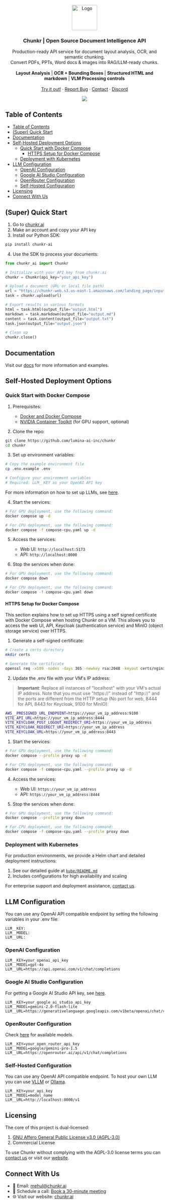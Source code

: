 <br />
<div align="center">
  <a href="https://github.com/lumina-ai-inc/chunkr">
    <img src="images/logo.svg" alt="Logo" width="80" height="80">
  </a>

<h3 align="center">Chunkr | Open Source Document Intelligence API</h3>

  <p align="center">
    Production-ready API service for document layout analysis, OCR, and semantic chunking.<br />Convert PDFs, PPTs, Word docs & images into RAG/LLM-ready chunks.
    <br /><br />
    <b>Layout Analysis</b> | <b>OCR + Bounding Boxes</b> | <b>Structured HTML and markdown</b> | <b>VLM Processing controls</b>
    <br />
    <br />
    <a href="https://www.chunkr.ai">Try it out!</a>
    ·
    <a href="https://github.com/lumina-ai-inc/chunkr/issues/new">Report Bug</a>
    ·
    <a href="#connect-with-us">Contact</a>
    ·
     <a href="https://discord.gg/XzKWFByKzW">Discord</a>
  </p>
</div>


<div align="center">
  <a href="https://www.chunkr.ai" width="1200" height="630">
    <img src="https://chunkr.ai/og-image.png" style="bor">
  </a>
</div>

## Table of Contents
- [Table of Contents](#table-of-contents)
- [(Super) Quick Start](#super-quick-start)
- [Documentation](#documentation)
- [Self-Hosted Deployment Options](#self-hosted-deployment-options)
  - [Quick Start with Docker Compose](#quick-start-with-docker-compose)
    - [HTTPS Setup for Docker Compose](#https-setup-for-docker-compose)
  - [Deployment with Kubernetes](#deployment-with-kubernetes)
- [LLM Configuration](#llm-configuration)
  - [OpenAI Configuration](#openai-configuration)
  - [Google AI Studio Configuration](#google-ai-studio-configuration)
  - [OpenRouter Configuration](#openrouter-configuration)
  - [Self-Hosted Configuration](#self-hosted-configuration)
- [Licensing](#licensing)
- [Connect With Us](#connect-with-us)

## (Super) Quick Start

1. Go to [chunkr.ai](https://www.chunkr.ai) 
2. Make an account and copy your API key
3. Install our Python SDK:
```bash
pip install chunkr-ai
```
4. Use the SDK to process your documents:
```python
from chunkr_ai import Chunkr

# Initialize with your API key from chunkr.ai
chunkr = Chunkr(api_key="your_api_key")

# Upload a document (URL or local file path)
url = "https://chunkr-web.s3.us-east-1.amazonaws.com/landing_page/input/science.pdf"
task = chunkr.upload(url)

# Export results in various formats
html = task.html(output_file="output.html")
markdown = task.markdown(output_file="output.md")
content = task.content(output_file="output.txt")
task.json(output_file="output.json")

# Clean up
chunkr.close()
```

## Documentation

Visit our [docs](https://docs.chunkr.ai) for more information and examples.

## Self-Hosted Deployment Options

### Quick Start with Docker Compose

1. Prerequisites:
   - [Docker and Docker Compose](https://docs.docker.com/get-docker/)
   - [NVIDIA Container Toolkit](https://docs.nvidia.com/datacenter/cloud-native/container-toolkit/install-guide.html) (for GPU support, optional)

2. Clone the repo:
```bash
git clone https://github.com/lumina-ai-inc/chunkr
cd chunkr
```

3. Set up environment variables:
```bash
# Copy the example environment file
cp .env.example .env

# Configure your environment variables
# Required: LLM__KEY as your OpenAI API key
```
For more information on how to set up LLMs, see [here](#llm-configuration).

4. Start the services:
```bash
# For GPU deployment, use the following command:
docker compose up -d

# For CPU deployment, use the following command:
docker compose -f compose-cpu.yaml up -d
```

5. Access the services:
   - Web UI: `http://localhost:5173`
   - API: `http://localhost:8000`

6. Stop the services when done:
```bash
# For GPU deployment, use the following command:
docker compose down

# For CPU deployment, use the following command:
docker compose -f compose-cpu.yaml down
```

#### HTTPS Setup for Docker Compose

This section explains how to set up HTTPS using a self signed certificate with Docker Compose when hosting Chunkr on a VM. This allows you to access the web UI, API, Keycloak (authentication service) and MinIO (object storage service) over HTTPS.

1. Generate a self-signed certificate:
```bash
# Create a certs directory
mkdir certs

# Generate the certificate
openssl req -x509 -nodes -days 365 -newkey rsa:2048 -keyout certs/nginx.key -out certs/nginx.crt -subj "/CN=localhost" -addext "subjectAltName=DNS:localhost,IP:127.0.0.1"
```

2. Update the .env file with your VM's IP address:
> **Important**: Replace all instances of "localhost" with your VM's actual IP address. Note that you must use "https://" instead of "http://" and the ports are different from the HTTP setup (No port for web, 8444 for API, 8443 for Keycloak, 9100 for MinIO):
```bash
AWS__PRESIGNED_URL_ENDPOINT=https://your_vm_ip_address:9100
VITE_API_URL=https://your_vm_ip_address:8444
VITE_KEYCLOAK_POST_LOGOUT_REDIRECT_URI=https://your_vm_ip_address
VITE_KEYCLOAK_REDIRECT_URI=https://your_vm_ip_address
VITE_KEYCLOAK_URL=https://your_vm_ip_address:8443
```

1. Start the services:
```bash
# For GPU deployment, use the following command:
docker compose --profile proxy up -d

# For CPU deployment, use the following command:
docker compose -f compose-cpu.yaml --profile proxy up -d
```

4. Access the services:
   - Web UI: `https://your_vm_ip_address`
   - API: `https://your_vm_ip_address:8444`

5. Stop the services when done:
```bash
# For GPU deployment, use the following command:
docker compose --profile proxy down

# For CPU deployment, use the following command:
docker compose -f compose-cpu.yaml --profile proxy down
```

### Deployment with Kubernetes

For production environments, we provide a Helm chart and detailed deployment instructions:
1. See our detailed guide at [`kube/README.md`](kube/README.md)
2. Includes configurations for high availability and scaling

For enterprise support and deployment assistance, [contact us](mailto:mehul@chunkr.ai).

## LLM Configuration

You can use any OpenAI API compatible endpoint by setting the following variables in your .env file:
``` 
LLM__KEY:
LLM__MODEL:
LLM__URL:
```

### OpenAI Configuration

```
LLM__KEY=your_openai_api_key
LLM__MODEL=gpt-4o
LLM__URL=https://api.openai.com/v1/chat/completions
```

### Google AI Studio Configuration

For getting a Google AI Studio API key, see [here](https://ai.google.dev/gemini-api/docs/openai).

```
LLM__KEY=your_google_ai_studio_api_key
LLM__MODEL=gemini-2.0-flash-lite
LLM__URL=https://generativelanguage.googleapis.com/v1beta/openai/chat/completions
```

### OpenRouter Configuration

Check [here](https://openrouter.ai/models) for available models.

```
LLM__KEY=your_open_router_api_key
LLM__MODEL=google/gemini-pro-1.5
LLM__URL=https://openrouter.ai/api/v1/chat/completions
```

### Self-Hosted Configuration

You can use any OpenAI API compatible endpoint. To host your own LLM you can use [VLLM](https://docs.vllm.ai/en/latest/serving/openai_compatible_server.html) or [Ollama](https://ollama.com/blog/openai-compatibility).

```
LLM__KEY=your_api_key
LLM__MODEL=model_name
LLM__URL=http://localhost:8000/v1
```

## Licensing

The core of this project is dual-licensed:

1. [GNU Affero General Public License v3.0 (AGPL-3.0)](LICENSE)
2. Commercial License

To use Chunkr without complying with the AGPL-3.0 license terms you can [contact us](mailto:mehul@chunkr.ai) or visit our [website](https://chunkr.ai).

## Connect With Us
- 📧 Email: [mehul@chunkr.ai](mailto:mehul@chunkr.ai)
- 📅 Schedule a call: [Book a 30-minute meeting](https://cal.com/mehulc/30min)
- 🌐 Visit our website: [chunkr.ai](https://chunkr.ai)
